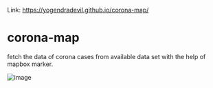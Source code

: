 Link: https://yogendradevil.github.io/corona-map/
# corona-map
fetch the data of corona cases from available data set with the help of mapbox marker.

![image](https://user-images.githubusercontent.com/81254268/230722966-da4e8b18-9902-468a-937a-046b20bfe3dc.png)


